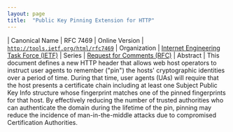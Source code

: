 ```yaml
---
layout: page
title:  "Public Key Pinning Extension for HTTP"
---
```


| Canonical Name | RFC 7469
| Online Version | [`http://tools.ietf.org/html/rfc7469`](http://tools.ietf.org/html/rfc7469)
| Organization | [Internet Engineering Task Force (IETF)](..)
| Series | [Request for Comments (RFC)](.)
| Abstract | This document defines a new HTTP header that allows web host operators to instruct user agents to remember ("pin") the hosts' cryptographic identities over a period of time. During that time, user agents (UAs) will require that the host presents a certificate chain including at least one Subject Public Key Info structure whose fingerprint matches one of the pinned fingerprints for that host. By effectively reducing the number of trusted authorities who can authenticate the domain during the lifetime of the pin, pinning may reduce the incidence of man-in-the-middle attacks due to compromised Certification Authorities.
